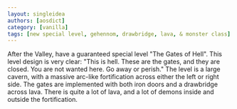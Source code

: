 ```yaml
---
layout: singleidea
authors: [aosdict]
category: [vanilla]
tags: [new special level, gehennom, drawbridge, lava, & monster class]
---
```

After the Valley, have a guaranteed special level "The Gates of Hell". This level design is very clear: "This is hell. These are the gates, and they are closed. You are not wanted here. Go away or perish." The level is a large cavern, with a massive arc-like fortification across either the left or right side. The gates are implemented with both iron doors and a drawbridge across lava. There is quite a lot of lava, and a lot of demons inside and outside the fortification.
